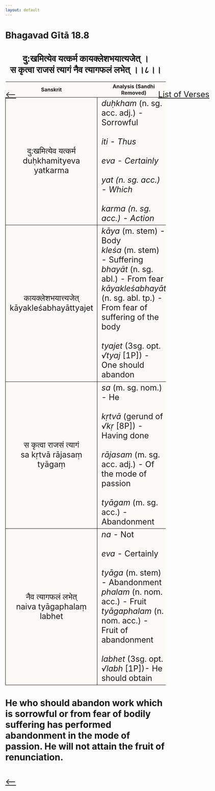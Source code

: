 ```yaml
---
layout: default
---
```

<!---
Text can be **bold**, _italic_, or ~~strikethrough~~.

[Link to another page](./another-page.html)

There should be whitespace between paragraphs.

There should be whitespace between paragraphs. We recommend including a README, or a file with information about your project.
--->

# Bhagavad Gītā 18.8

<style>
table {
  border-collapse: collapse;
  border-style: hidden;
}
th {
  background: #FBFAF7;
}
td {
  font-size: 25px;
  background: #FBFAF7;
  border: 1px solid black;
}
div.move {
  font-size: 25px;
}
</style>

<h1 style="text-align:center">
दु:खमित्येव यत्कर्म कायक्लेशभयात्यजेत् । <br>
स कृत्वा राजसं त्यागं नैव त्यागफलं लभेत् ।।८।।
</h1>
<div class="move" style="position:relative;min-width:960px">
 <p style="position: absolute;left:480px;top:0"><a href="./ch18.html">List of Verses</a></p>
</div>
<div class="move" style="position:relative;min-width:960px">
 <p style="position: absolute;left:0;top:0"><a href="./v18-7.html">⟵</a></p>
</div>
<div class="move" style="position:relative;min-width:960px">
 <p style="position: absolute;right:0;top:0"><a href="./v18-9.html">⟶</a></p>
</div>

| Sanskrit | Analysis (Sandhi Removed) |
|:-:|-|
|  दु:खमित्येव यत्कर्म<br>duḥkhamityeva yatkarma | <em>duḥkham</em> (n. sg. acc. adj.) - Sorrowful<br><br><em>iti<em> - Thus<br><br><em>eva</em> - Certainly<br><br><em>yat</em> (n. sg. acc.) - Which<br><br><em>karma</em> (n. sg. acc.) - Action |
|  कायक्लेशभयात्त्यजेत्<br>kāyakleśabhayāttyajet  | <em>kāya</em> (m. stem) - Body<br><em>kleśa</em> (m. stem) - Suffering<br><em>bhayāt</em> (n. sg. abl.) - From fear<br><em>kāyakleśabhayāt</em> (n. sg. abl. tp.) - From fear of suffering of the body<br><br><em>tyajet</em> (3sg. opt. <em>√tyaj</em> [1P]) - One should abandon |
|  स कृत्वा राजसं त्यागं<br>sa kṛtvā rājasaṃ tyāgaṃ | <em>sa</em> (m. sg. nom.) - He<br><br><em>kṛtvā</em> (gerund of <em>√kṛ</em> [8P]) - Having done<br><br><em>rājasam</em> (m. sg. acc. adj.) - Of the mode of passion <br><br><em>tyāgam</em> (m. sg. acc.) - Abandonment |
|  नैव त्यागफलं लभेत्<br>naiva tyāgaphalaṃ labhet | <em>na</em> - Not<br><br><em>eva</em> - Certainly<br><br><em>tyāga</em> (m. stem) - Abandonment<br><em>phalam</em> (n. nom. acc.) - Fruit<br><em>tyāgaphalam</em> (n. nom. acc.) - Fruit of abandonment<br><br><em>labhet</em> (3sg. opt. <em>√labh</em> [1P])- He should obtain |

<h1>
He who should abandon work which is sorrowful or from fear of bodily suffering
has performed abandonment in the mode of passion. He will not attain the fruit
of renunciation.
</h1>
<div class="move" style="position:relative;min-width:960px">
 <p style="position: absolute;left:0;top:0"><a href="./v18-7.html">⟵</a></p>
</div>
<div class="move" style="position:relative;min-width:960px">
 <p style="position: absolute;right:0;top:0"><a href="./v18-9.html">⟶</a></p>
</div>
